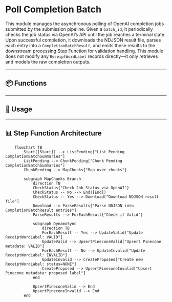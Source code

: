# Poll Completion Batch

This module manages the asynchronous polling of OpenAI completion jobs submitted by the submission pipeline. Given a `batch_id`, it periodically checks the job status via OpenAI’s API until the job reaches a terminal state. Upon successful completion, it downloads the NDJSON result file, parses each entry into a `CompletionBatchResult`, and emits these results to the downstream processing Step Function for validation handling. This module does not modify any `ReceiptWordLabel` records directly—it only retrieves and models the raw completion outputs.

---

## 📦 Functions

---

## 🧠 Usage

---

## 📊 Step Function Architecture

```mermaid
    flowchart TB
        Start([Start]) --> ListPending["List Pending CompletionBatchSummaries"]
        ListPending --> ChunkPending["Chunk Pending CompletionBatchSummaries"]
        ChunkPending --> MapChunks{"Map over chunks"}

        subgraph MapChunks Branch
            direction TB
            CheckStatus{"Check Job Status via OpenAI"}
            CheckStatus -- No --> End([End])
            CheckStatus -- Yes --> Download["Download NDJSON result file"]
            Download --> ParseResults["Parse NDJSON into CompletionBatchResult entries"]
            ParseResults --> ForEachResult{"Check if Valid"}

            subgraph DynamoSync
                direction TB
                ForEachResult -- Yes --> UpdateValid["Update ReceiptWordLabel: VALID"]
                UpdateValid --> UpsertPineconeValid["Upsert Pinecone metadata: VALID"]
                ForEachResult -- No --> UpdateInvalid["Update ReceiptWordLabel: INVALID"]
                UpdateInvalid --> CreateProposed["Create new ReceiptWordLabel: status=NONE"]
                CreateProposed --> UpsertPineconeInvalid["Upsert Pinecone metadata: proposed label"]
            end

            UpsertPineconeValid --> End
            UpsertPineconeInvalid --> End
        end
```
